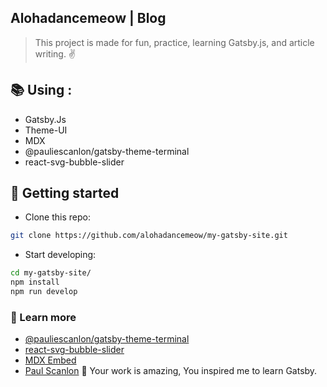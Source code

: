 ## Alohadancemeow | Blog

> This project is made for fun, practice, learning Gatsby.js, and article writing. ✌️


## 📚 Using :

- Gatsby.Js
- Theme-UI
- MDX
- @pauliescanlon/gatsby-theme-terminal
- react-svg-bubble-slider

## 🚀 Getting started

- Clone this repo:

```bash
git clone https://github.com/alohadancemeow/my-gatsby-site.git
```

- Start developing:

```bash
cd my-gatsby-site/
npm install
npm run develop
```

### 📝 Learn more

- [@pauliescanlon/gatsby-theme-terminal](https://github.com/PaulieScanlon/gatsby-starter-terminal)
- [react-svg-bubble-slider](https://github.com/PaulieScanlon/react-svg-bubble-slider)
- [MDX Embed](https://github.com/PaulieScanlon/mdx-embed)
- [Paul Scanlon](https://github.com/PaulieScanlon) 🙏 Your work is amazing, You inspired me to learn Gatsby.

